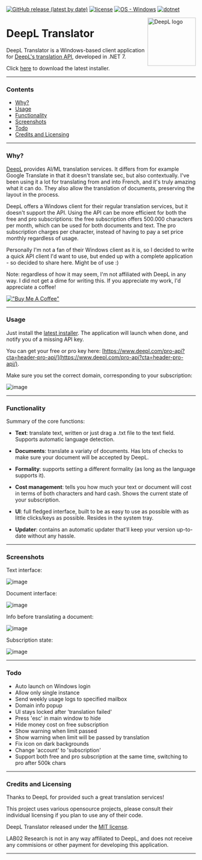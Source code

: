 [![GitHub release (latest by date)](https://img.shields.io/github/v/release/LAB02-Research/DeepL-Translator)](https://github.com/LAB02-Research/DeepL-Translator/releases/)
[![license](https://img.shields.io/badge/license-MIT-blue)](#license)
[![OS - Windows](https://img.shields.io/badge/OS-Windows-blue?logo=windows&logoColor=white)](https://www.microsoft.com/ "Go to Microsoft homepage")
[![dotnet](https://img.shields.io/badge/.NET-7.0-blue)](https://img.shields.io/badge/.NET-7.0-blue)

<a href="https://github.com/LAB02-Research/DeepL-Translator/">
    <img src="https://github.com/LAB02-Research/DeepL-Translator/raw/main/images/logo_notext.png" alt="DeepL logo" title="DeepL" align="right" height="128" /></a>

# DeepL Translator

DeepL Translator is a Windows-based client application for [DeepL's translation API](https://www.deepl.com/pro-api?cta=header-pro-api), developed in .NET 7.

Click [here](https://github.com/LAB02-Research/DeepL-Translator/releases/latest/download/DeepL.Translator.Installer.exe) to download the latest installer.

----

### Contents

 * [Why?](#why)
 * [Usage](#usage)
 * [Functionality](#functionality)
 * [Screenshots](#screenshots)
 * [Todo](#todo)
 * [Credits and Licensing](#credits-and-licensing)

----

### Why?

[DeepL](https://deepl.com) provides AI/ML translation services. It differs from for example Google Translate in that it doesn't translate sec, but also contextually. I've been using it a lot for translating from and into French, and it's truly amazing what it can do. They also allow the translation of documents, preserving the layout in the process.

DeepL offers a Windows client for their regular translation services, but it doesn't support the API. Using the API can be more efficient for both the free and pro subscriptions: the free subscription offers 500.000 characters per month, which can be used for both documents and text. The pro subscription charges per character, instead of having to pay a set price monthly regardless of usage.

Personally I'm not a fan of their Windows client as it is, so I decided to write a quick API client I'd want to use, but ended up with a complete application - so decided to share here. Might be of use :)

Note: regardless of how it may seem, I'm not affiliated with DeepL in any way. I did not get a dime for writing this. If you appreciate my work, I'd appreciate a coffee! 

[!["Buy Me A Coffee"](https://www.buymeacoffee.com/assets/img/custom_images/orange_img.png)](https://www.buymeacoffee.com/lab02research)

----

### Usage

Just install the [latest installer](https://github.com/LAB02-Research/DeepL-Translator/releases/latest/download/DeepL.Translator.Installer.exe). The application will launch when done, and notify you of a missing API key.

You can get your free or pro key here: [https://www.deepl.com/pro-api?cta=header-pro-api/](https://www.deepl.com/pro-api?cta=header-pro-api/).

Make sure you set the correct domain, corresponding to your subscription:

![image](https://user-images.githubusercontent.com/81011038/223758959-bdb686b0-8d4b-48e5-be8e-b0707bfbfc82.png)

----

### Functionality

Summary of the core functions:

* **Text**: translate text, written or just drag a .txt file to the text field. Supports automatic language detection.

* **Documents**: translate a variaty of documents. Has lots of checks to make sure your document will be accepted by DeepL.

* **Formality**: supports setting a different formality (as long as the language supports it).

* **Cost management**: tells you how much your text or document will cost in terms of both characters and hard cash. Shows the current state of your subscription.

* **UI**: full fledged interface, built to be as easy to use as possible with as little clicks/keys as possible. Resides in the system tray.

* **Updater**: contains an automatic updater that'll keep your version up-to-date without any hassle.

----

### Screenshots

Text interface:

![image](https://user-images.githubusercontent.com/81011038/223756300-bd793d47-fe59-49de-9fe9-04d84af94273.png)

Document interface:

![image](https://user-images.githubusercontent.com/81011038/223756707-8db03b8e-d23e-4b97-9deb-e5c714f6de69.png)

Info before translating a document:

![image](https://user-images.githubusercontent.com/81011038/223756788-7a7ed293-4bf1-49ac-a76f-e409cd990730.png)

Subscription state:

![image](https://user-images.githubusercontent.com/81011038/223756881-fdcc7444-de81-4fc3-a7e4-6db40bc26004.png)

----

### Todo

- Auto launch on Windows login
- Allow only single instance
- Send weekly usage logs to specified mailbox
- Domain info popup
- UI stays locked after 'translation failed'
- Press 'esc' in main window to hide
- Hide money cost on free subscription
- Show warning when limit passed
- Show warning when limit will be passed by translation
- Fix icon on dark backgrounds
- Change 'account' to 'subscription'
- Support both free and pro subscription at the same time, switching to pro after 500k chars

----

### Credits and Licensing

Thanks to DeepL for provided such a great translation services!

This project uses various opensource projects, please consult their individual licensing if you plan to use any of their code.

DeepL Translator released under the [MIT license](https://opensource.org/licenses/MIT).

LAB02 Research is not in any way affiliated to DeepL, and does not receive any commisions or other payment for developing this application.

---
